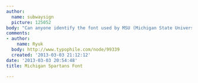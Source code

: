 ```yaml
---
author:
  name: subwaysign
  picture: 125052
body: "Can anyone identify the font used by MSU (Michigan State University)?\r\nThanks!\r\n[img:sites/default/files/old-images/msuColor_6434.jpg]"
comments:
- author:
    name: Ryuk
  body: http://www.typophile.com/node/99339
  created: '2013-03-03 21:12:12'
date: '2013-03-03 20:54:48'
title: Michigan Spartans Font

---
```

